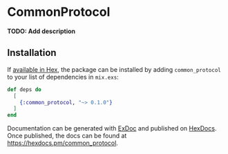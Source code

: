 # CommonProtocol

**TODO: Add description**

## Installation

If [available in Hex](https://hex.pm/docs/publish), the package can be installed
by adding `common_protocol` to your list of dependencies in `mix.exs`:

```elixir
def deps do
  [
    {:common_protocol, "~> 0.1.0"}
  ]
end
```

Documentation can be generated with [ExDoc](https://github.com/elixir-lang/ex_doc)
and published on [HexDocs](https://hexdocs.pm). Once published, the docs can
be found at <https://hexdocs.pm/common_protocol>.

